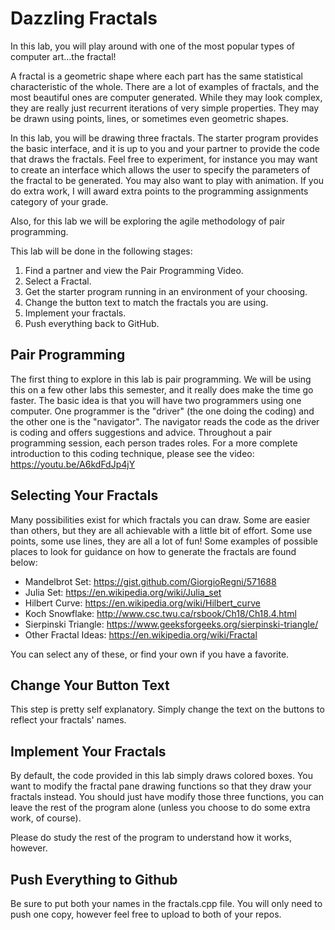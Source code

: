 # Dazzling Fractals
In this lab, you will play around with one of the most popular types
of computer art...the fractal!

A fractal is a geometric shape where each part has the same
statistical characteristic of the whole.  There are a lot of examples
of fractals, and the most beautiful ones are computer generated.
While they may look complex, they are really just recurrent iterations
of very simple properties.  They may be drawn using points, lines, or
sometimes even geometric shapes.  

In this lab, you will be drawing three fractals.  The starter program
provides the basic interface, and it is up to you and your partner to
provide the code that draws the fractals.  Feel free to experiment,
for instance you may want to create an interface which allows the user
to specify the parameters of the fractal to be generated.  You may
also want to play with animation.  If you do extra work, I will award
extra points to the programming assignments category of your grade.

Also, for this lab we will be exploring the agile methodology of pair
programming.  

This lab will be done in the following stages:

1. Find a partner and view the Pair Programming Video.
3. Select a Fractal.
4. Get the starter program running in an environment of your choosing.
5. Change the button text to match the fractals you are using. 
6. Implement your fractals.
7. Push everything back to GitHub.

## Pair Programming
The first thing to explore in this lab is pair programming.  We will
be using this on a few other labs this semester, and it really does
make the time go faster.  The basic idea is that you will have two
programmers using one computer.  One programmer is the "driver" (the
one doing the coding) and the other one is the "navigator".  The
navigator reads the code as the driver is coding and offers
suggestions and advice.  Throughout a pair programming session, each
person trades roles.  For a more complete introduction to this coding
technique, please see the video: https://youtu.be/A6kdFdJp4jY

## Selecting Your Fractals
Many possibilities exist for which fractals you can draw.  Some are
easier than others, but they are all achievable with a little bit of
effort.  Some use points, some use lines, they are all a lot of fun!
Some examples of possible places to look for guidance on how to
generate the fractals are found below:

* Mandelbrot Set: https://gist.github.com/GiorgioRegni/571688
* Julia Set: https://en.wikipedia.org/wiki/Julia_set
* Hilbert Curve: https://en.wikipedia.org/wiki/Hilbert_curve
* Koch Snowflake: http://www.csc.twu.ca/rsbook/Ch18/Ch18.4.html
* Sierpinski Triangle: https://www.geeksforgeeks.org/sierpinski-triangle/
* Other Fractal Ideas: https://en.wikipedia.org/wiki/Fractal

You can select any of these, or find your own if you have a favorite.

## Change Your Button Text
This step is pretty self explanatory.  Simply change the text on the
buttons to reflect your fractals' names.


## Implement Your Fractals
By default, the code provided in this lab simply draws colored boxes.
You want to modify the fractal pane drawing functions so that they
draw your fractals instead.  You should just have modify those three
functions, you can leave the rest of the program alone (unless you
choose to do some extra work, of course).  

Please do study the rest of the program to understand how it works,
however.

## Push Everything to Github
Be sure to put both your names in the fractals.cpp file.  You will
only need to push one copy, however feel free to upload to both of
your repos.
